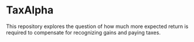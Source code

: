 # TaxAlpha
This repository explores the question of how much more expected return is required to compensate for recognizing gains and paying taxes.
